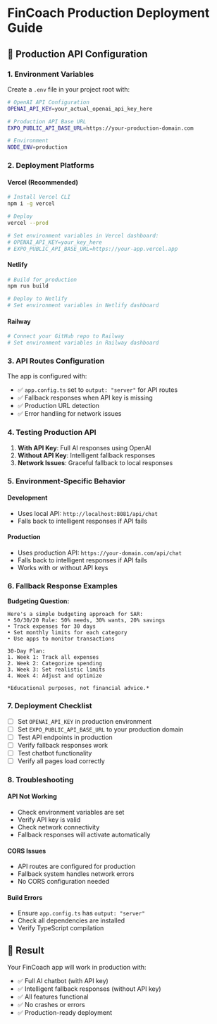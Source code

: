 # FinCoach Production Deployment Guide

## 🚀 Production API Configuration

### 1. Environment Variables

Create a `.env` file in your project root with:

```bash
# OpenAI API Configuration
OPENAI_API_KEY=your_actual_openai_api_key_here

# Production API Base URL
EXPO_PUBLIC_API_BASE_URL=https://your-production-domain.com

# Environment
NODE_ENV=production
```

### 2. Deployment Platforms

#### Vercel (Recommended)
```bash
# Install Vercel CLI
npm i -g vercel

# Deploy
vercel --prod

# Set environment variables in Vercel dashboard:
# OPENAI_API_KEY=your_key_here
# EXPO_PUBLIC_API_BASE_URL=https://your-app.vercel.app
```

#### Netlify
```bash
# Build for production
npm run build

# Deploy to Netlify
# Set environment variables in Netlify dashboard
```

#### Railway
```bash
# Connect your GitHub repo to Railway
# Set environment variables in Railway dashboard
```

### 3. API Routes Configuration

The app is configured with:
- ✅ `app.config.ts` set to `output: "server"` for API routes
- ✅ Fallback responses when API key is missing
- ✅ Production URL detection
- ✅ Error handling for network issues

### 4. Testing Production API

1. **With API Key**: Full AI responses using OpenAI
2. **Without API Key**: Intelligent fallback responses
3. **Network Issues**: Graceful fallback to local responses

### 5. Environment-Specific Behavior

#### Development
- Uses local API: `http://localhost:8081/api/chat`
- Falls back to intelligent responses if API fails

#### Production
- Uses production API: `https://your-domain.com/api/chat`
- Falls back to intelligent responses if API fails
- Works with or without API keys

### 6. Fallback Response Examples

**Budgeting Question:**
```
Here's a simple budgeting approach for SAR:
• 50/30/20 Rule: 50% needs, 30% wants, 20% savings
• Track expenses for 30 days
• Set monthly limits for each category
• Use apps to monitor transactions

30-Day Plan:
1. Week 1: Track all expenses
2. Week 2: Categorize spending
3. Week 3: Set realistic limits
4. Week 4: Adjust and optimize

*Educational purposes, not financial advice.*
```

### 7. Deployment Checklist

- [ ] Set `OPENAI_API_KEY` in production environment
- [ ] Set `EXPO_PUBLIC_API_BASE_URL` to your production domain
- [ ] Test API endpoints in production
- [ ] Verify fallback responses work
- [ ] Test chatbot functionality
- [ ] Verify all pages load correctly

### 8. Troubleshooting

#### API Not Working
- Check environment variables are set
- Verify API key is valid
- Check network connectivity
- Fallback responses will activate automatically

#### CORS Issues
- API routes are configured for production
- Fallback system handles network errors
- No CORS configuration needed

#### Build Errors
- Ensure `app.config.ts` has `output: "server"`
- Check all dependencies are installed
- Verify TypeScript compilation

## 🎯 Result

Your FinCoach app will work in production with:
- ✅ Full AI chatbot (with API key)
- ✅ Intelligent fallback responses (without API key)
- ✅ All features functional
- ✅ No crashes or errors
- ✅ Production-ready deployment
